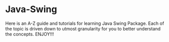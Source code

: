 # Java-Swing
Here is an A-Z guide and tutorials for learning Java Swing Package. Each of the topic is driven down to utmost granularity for you to better understand the concepts. ENJOY!!!
